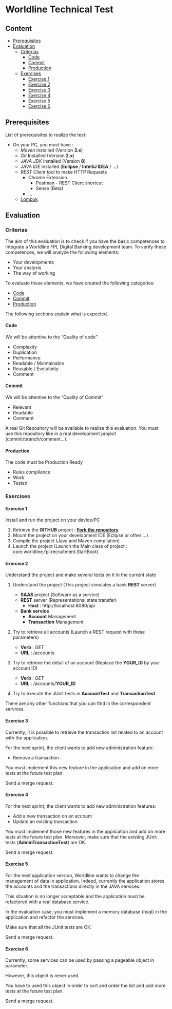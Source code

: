 # Worldline Technical Test

## Content

* [Prerequisites](#prerequisites)
* [Evaluation](#eval)
	* [Criterias](#criterias)
		* [Code](#code)
		* [Commit](#commit)
		* [Production](#prod)
	* [Exercises](#exercises)
		* [Exercise 1](#exercise1)
		* [Exercise 2](#exercise2)
		* [Exercise 3](#exercise3)
		* [Exercise 4](#exercise4)
		* [Exercise 5](#exercise5)
		* [Exercise 6](#exercise6)

## <a name="prerequisites"></a>Prerequisites

List of prerequisites to realize the test:
* On your PC, you must have :
   * _Maven_ installed (Version __3.x__)
   * _Git_ Installed (Version __2.x__) 
   * _JAVA JDK_ installed (Version __8__)
   * _JAVA IDE_ installed (__Eclipse__ / __IntelliJ IDEA__ / …)
   * _REST Client tool_ to make HTTP Requests 
     * _Chrome_ Extension
       * Postman - REST Client shortcut
       * Sense (Beta)
     * …
   * [Lombok](https://projectlombok.org/)

## <a name="eval"></a>Evaluation
### <a name="criterias"></a>Criterias

The aim of this evaluation is to check if you have the basic competences to integrate a Worldline FPL Digital Banking development team. To verify these competences, we will analyze the following elements: 

* Your developments
* Your analysis
* The way of working

To evaluate these elements, we have created the following categories:

* [Code](#code)
* [Commit](#commit)
* [Production](#prod)

The following sections explain what is expected. 

#### <a name="code"></a>Code

We will be attentive to the “Quality of code”
* Complexity
* Duplication
* Performance
* Readable / Maintainable
* Reusable / Evolutivity
* Comment

#### <a name="commit"></a>Commit

We will be attentive to the “Quality of Commit”

* Relevant 
* Readable
* Comment

A real Git Repository will be available to realize this evaluation. You must use this repository like in a real development project (commit/branch/comment…).

#### <a name="prod"></a>Production

The code must be Production Ready
* Rules compliance
* Work
* Tested

### <a name="exercises"></a>Exercises

#### <a name="exercise1"></a>Exercise 1

Install and run the project on your device/PC

1. Retrieve the __GITHUB__ project : [__Fork the repository__](https://help.github.com/articles/fork-a-repo/)
2. Mount the project on your development IDE (Eclipse or other …)
3. Compile the project (Java and Maven compilation)
4. Launch the project (Launch the Main class of project : com.worldline.fpl.recruitment.StartBoot)

#### <a name="exercise2"></a>Exercise 2

Understand the project and make several tests on it in the current state 

1.	Understand the project (This project simulates a bank __REST__ server)
	* __SAAS__ project (Software as a service)
	* __REST__ server (Representational state transfer)
		* __Host__ : http://localhost:8080/api
	* __Bank service__
		* __Account__ Management
		* __Transaction__ Management

2.	Try to retrieve all accounts (Launch a REST request with these parameters)
	* __Verb__ : _GET_
	* __URL__ : /accounts

3.	Try to retrieve the detail of an account (Replace the __YOUR_ID__ by your account ID)
	* __Verb__ : _GET_
	* __URL__ : /accounts/__YOUR_ID__

4. Try to execute the JUnit tests in __AccountTest__ and __TransactionTest__

There are any other functions that you can find in the correspondent services.

#### <a name="exercise3"></a>Exercise 3

Currently, it is possible to retrieve the transaction list related to an account with the application.

For the next sprint, the client wants to add new administration feature:
* Remove a transaction

You must implement this new feature in the application and add on more tests at the future test plan.

Send a merge request.

#### <a name="exercise4"></a>Exercise 4

For the next sprint, the client wants to add new administration features:
* Add a new transaction on an account
* Update an existing transaction

You must implement those new features in the application and add on more tests at the future test plan.
Moreover, make sure that the existing JUnit tests (__AdminTransactionTest__) are OK.

Send a merge request.

#### <a name="exercise5"></a>Exercise 5

For the next application version, Worldline wants to change the management of data in application. Indeed, currently the application stores the accounts and the transactions directly in the JAVA services. 

This situation is no longer acceptable and the application must be refactored with a real database service.

In the evaluation case, you must implement a memory database (hsql) in the application and refactor the services.

Make sure that all the JUnit tests are OK.

Send a merge request.

#### <a name="exercise6"></a>Exercise 6

Currently, some services can be used by passing a pageable object in parameter.

However, this object is never used.

You have to used this object in order to sort and order the list and add more tests at the future test plan.

Send a merge request.
